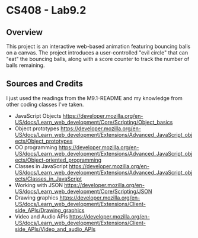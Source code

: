# CS408 - Lab9.2

## Overview

This project is an interactive web-based animation featuring bouncing balls on a canvas. The project introduces a user-controlled "evil circle" that can "eat" the bouncing balls, along with a score counter to track the number of balls remaining.

## Sources and Credits

I just used the readings from the M9.1-README and my knowledge from other coding classes I've taken.

- JavaScript Objects https://developer.mozilla.org/en-US/docs/Learn_web_development/Core/Scripting/Object_basics
- Object prototypes https://developer.mozilla.org/en-US/docs/Learn_web_development/Extensions/Advanced_JavaScript_objects/Object_prototypes
- OO programming https://developer.mozilla.org/en-US/docs/Learn_web_development/Extensions/Advanced_JavaScript_objects/Object-oriented_programming
- Classes in JavaScript https://developer.mozilla.org/en-US/docs/Learn_web_development/Extensions/Advanced_JavaScript_objects/Classes_in_JavaScript
- Working with JSON https://developer.mozilla.org/en-US/docs/Learn_web_development/Core/Scripting/JSON
- Drawing graphics https://developer.mozilla.org/en-US/docs/Learn_web_development/Extensions/Client-side_APIs/Drawing_graphics
- Video and Audio APIs https://developer.mozilla.org/en-US/docs/Learn_web_development/Extensions/Client-side_APIs/Video_and_audio_APIs

